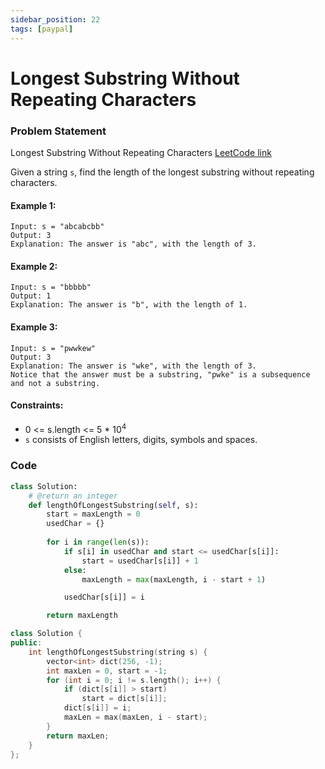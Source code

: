 ```yaml
---
sidebar_position: 22
tags: [paypal]
---
```


# Longest Substring Without Repeating Characters

### Problem Statement

Longest Substring Without Repeating Characters
[LeetCode link](https://leetcode.com/problems/longest-substring-without-repeating-characters/description/)

Given a string `s`, find the length of the longest substring without repeating characters.

#### Example 1:

```
Input: s = "abcabcbb"
Output: 3
Explanation: The answer is "abc", with the length of 3.
```

#### Example 2:

```
Input: s = "bbbbb"
Output: 1
Explanation: The answer is "b", with the length of 1.
```

#### Example 3:

```
Input: s = "pwwkew"
Output: 3
Explanation: The answer is "wke", with the length of 3.
Notice that the answer must be a substring, "pwke" is a subsequence and not a substring.
```

#### Constraints:

- 0 <= s.length <= 5 * 10<sup>4</sup>
- `s` consists of English letters, digits, symbols and spaces.

### Code

```python title="Python Code"
class Solution:
    # @return an integer
    def lengthOfLongestSubstring(self, s):
        start = maxLength = 0
        usedChar = {}
        
        for i in range(len(s)):
            if s[i] in usedChar and start <= usedChar[s[i]]:
                start = usedChar[s[i]] + 1
            else:
                maxLength = max(maxLength, i - start + 1)

            usedChar[s[i]] = i

        return maxLength


```

```cpp title="C++"
class Solution {
public:
    int lengthOfLongestSubstring(string s) {
        vector<int> dict(256, -1);
        int maxLen = 0, start = -1;
        for (int i = 0; i != s.length(); i++) {
            if (dict[s[i]] > start)
                start = dict[s[i]];
            dict[s[i]] = i;
            maxLen = max(maxLen, i - start);
        }
        return maxLen;
    }
};


```
